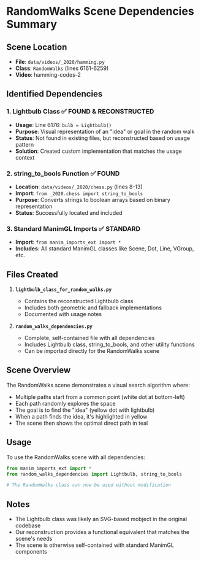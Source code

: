 # RandomWalks Scene Dependencies Summary

## Scene Location
- **File**: `data/videos/_2020/hamming.py`
- **Class**: `RandomWalks` (lines 6161-6259)
- **Video**: hamming-codes-2

## Identified Dependencies

### 1. **Lightbulb Class** ✅ FOUND & RECONSTRUCTED
- **Usage**: Line 6176: `bulb = Lightbulb()`
- **Purpose**: Visual representation of an "idea" or goal in the random walk
- **Status**: Not found in existing files, but reconstructed based on usage pattern
- **Solution**: Created custom implementation that matches the usage context

### 2. **string_to_bools Function** ✅ FOUND
- **Location**: `data/videos/_2020/chess.py` (lines 8-13)
- **Import**: `from _2020.chess import string_to_bools`
- **Purpose**: Converts strings to boolean arrays based on binary representation
- **Status**: Successfully located and included

### 3. **Standard ManimGL Imports** ✅ STANDARD
- **Import**: `from manim_imports_ext import *`
- **Includes**: All standard ManimGL classes like Scene, Dot, Line, VGroup, etc.

## Files Created

1. **`lightbulb_class_for_random_walks.py`**
   - Contains the reconstructed Lightbulb class
   - Includes both geometric and fallback implementations
   - Documented with usage notes

2. **`random_walks_dependencies.py`**
   - Complete, self-contained file with all dependencies
   - Includes Lightbulb class, string_to_bools, and other utility functions
   - Can be imported directly for the RandomWalks scene

## Scene Overview

The RandomWalks scene demonstrates a visual search algorithm where:
- Multiple paths start from a common point (white dot at bottom-left)
- Each path randomly explores the space
- The goal is to find the "idea" (yellow dot with lightbulb)
- When a path finds the idea, it's highlighted in yellow
- The scene then shows the optimal direct path in teal

## Usage

To use the RandomWalks scene with all dependencies:

```python
from manim_imports_ext import *
from random_walks_dependencies import Lightbulb, string_to_bools

# The RandomWalks class can now be used without modification
```

## Notes

- The Lightbulb class was likely an SVG-based mobject in the original codebase
- Our reconstruction provides a functional equivalent that matches the scene's needs
- The scene is otherwise self-contained with standard ManimGL components